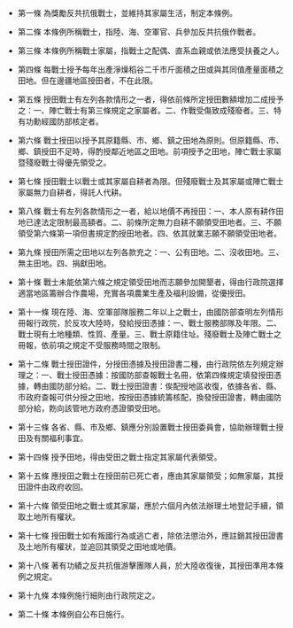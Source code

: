 * 第一條 為獎勵反共抗俄戰士，並維持其家屬生活，制定本條例。

* 第二條 本條例所稱戰士，指陸、海、空軍官、兵參加反共抗俄作戰者。

* 第三條 本條例所稱戰士家屬，指戰士之配偶、直系血親或依法應受扶養之人。

* 第四條 每戰士授予每年出產淨燥稻谷二千市斤面積之田或與其同值產量面積之田地。但在邊疆地區授田者，不在此限。

* 第五條 授田戰士有左列各款情形之一者，得依前條所定授田數額增加二成授予之：一、陣亡戰士有第三條規定之家屬者。二、作戰受傷致成殘廢者。三、特有功勳經國防部核定者。

* 第六條 戰士授田以授予其原籍縣、市、鄉、鎮之田地為原則。但原籍縣、市、鄉、鎮授田不足時，得酌授鄰近地區之田地。前項授予之田地，陣亡戰士家屬暨殘廢戰士得優先領受之。

* 第七條 授田戰士以戰士或其家屬自耕者為限。但殘廢戰士及其家屬或陣亡戰士家屬無力自耕者，得託人代耕。

* 第八條 戰士有左列各款情形之一者，給以地價不再授田：一、本人原有耕作田地已達法定限制最高額者。二、前條所定無力自耕不願領受田地者。三、不願領受第六條第一項但書規定酌授田地者。四、依其就業志願不願領受田地者。

* 第九條 授田所需之田地以左列各款充之：一、公有田地。二、沒收田地。三、無主田地。四、捐獻田地。

* 第十條 戰士未能依第六條之規定領受田地而志願參加開墾者，得由行政院選擇適當地區籌辦合作農場，充實各項農業生產及福利設備，從優授田。

* 第十一條 現在陸、海、空軍部隊服務二年以上之戰士，由國防部查明左列情形冊報行政院，於反攻大陸時，發給授田憑據：一、戰士服務部隊及年限。二、戰士現有土地種類、性質、產量。三、戰士原籍住址。殘廢戰士及陣亡戰士之冊報，依前項之規定不受服務時間之限制。

* 第十二條 戰士授田證件，分授田憑據及授田證書二種，由行政院依左列規定辦理之：一、戰士授田憑據：按國防部查報戰士名冊，依第四條規定填發授田憑據，轉由國防部分給。二、戰士授田證書：俟配授地區收復，依據各省、縣、市政府查報可供分授之田地，按授田憑據統籌核配，換發授田證書，轉由國防部分給，飭向該管地方政府憑證領受田地。

* 第十三條 各省、縣、市及鄉、鎮應分別設置戰士授田委員會，協助辦理戰士授田及有關福利事宜。

* 第十四條 授予田地，得由受田之戰士指定其家屬代表領受。

* 第十五條 應授田之戰士在授田前已死亡者，應由其家屬領受；如無家屬，其授田證件由政府收回。

* 第十六條 領受田地之戰士或其家屬，應於六個月內依法辦理土地登記手續，領取土地所有權狀。

* 第十七條 授田戰士如有叛國行為或逃亡者，除依法懲治外，應註銷其授田證書及土地所有權狀，並追回其領受之田地或地價。

* 第十八條 著有功績之反共抗俄游擊團隊人員，於大陸收復後，其授田準用本條例之規定。

* 第十九條 本條例施行細則由行政院定之。

* 第二十條 本條例自公布日施行。

